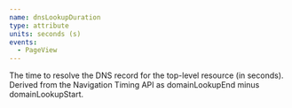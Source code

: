 ```yaml
---
name: dnsLookupDuration
type: attribute
units: seconds (s)
events:
  - PageView
---
```


The time to resolve the DNS record for the top-level resource (in seconds). Derived from the Navigation Timing API as domainLookupEnd minus domainLookupStart.